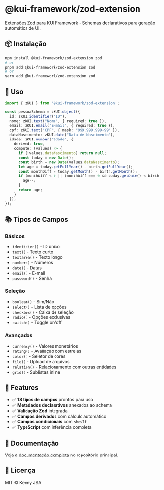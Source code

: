# @kui-framework/zod-extension

Extensões Zod para KUI Framework - Schemas declarativos para geração automática de UI.

## 📦 Instalação

```bash
npm install @kui-framework/zod-extension zod
# or
pnpm add @kui-framework/zod-extension zod
# or
yarn add @kui-framework/zod-extension zod
```

## 🚀 Uso

```typescript
import { zKUI } from '@kui-framework/zod-extension';

const pessoaSchema = zKUI.object({
  id: zKUI.identifier("ID"),
  nome: zKUI.text("Nome", { required: true }),
  email: zKUI.email("E-mail", { required: true }),
  cpf: zKUI.text("CPF", { mask: "999.999.999-99" }),
  dataNascimento: zKUI.date("Data de Nascimento"),
  idade: zKUI.number("Idade", { 
    derived: true,
    compute: (values) => {
      if (!values.dataNascimento) return null;
      const today = new Date();
      const birth = new Date(values.dataNascimento);
      let age = today.getFullYear() - birth.getFullYear();
      const monthDiff = today.getMonth() - birth.getMonth();
      if (monthDiff < 0 || (monthDiff === 0 && today.getDate() < birth.getDate())) {
        age--;
      }
      return age;
    }
  }),
});
```

## 📚 Tipos de Campos

### Básicos
- `identifier()` - ID único
- `text()` - Texto curto
- `textarea()` - Texto longo
- `number()` - Números
- `date()` - Datas
- `email()` - E-mail
- `password()` - Senha

### Seleção
- `boolean()` - Sim/Não
- `select()` - Lista de opções
- `checkbox()` - Caixa de seleção
- `radio()` - Opções exclusivas
- `switch()` - Toggle on/off

### Avançados
- `currency()` - Valores monetários
- `rating()` - Avaliação com estrelas
- `color()` - Seletor de cores
- `file()` - Upload de arquivos
- `relation()` - Relacionamento com outras entidades
- `grid()` - Sublistas inline

## 🎯 Features

- ✅ **18 tipos de campos** prontos para uso
- ✅ **Metadados declarativos** anexados ao schema
- ✅ **Validação Zod** integrada
- ✅ **Campos derivados** com cálculo automático
- ✅ **Campos condicionais** com `showIf`
- ✅ **TypeScript** com inferência completa

## 📖 Documentação

Veja a [documentação completa](https://github.com/kennyjsa/kui) no repositório principal.

## 📄 Licença

MIT © Kenny JSA
